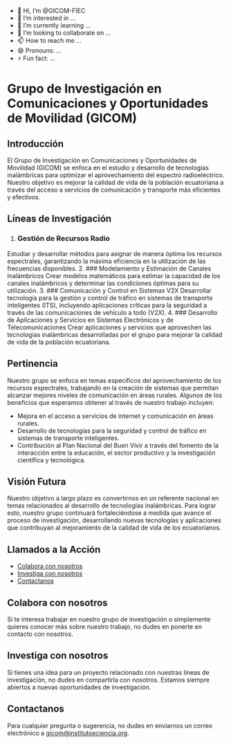 - 👋 Hi, I’m @GICOM-FIEC
- 👀 I’m interested in ...
- 🌱 I’m currently learning ...
- 💞️ I’m looking to collaborate on ...
- 📫 How to reach me ...
- 😄 Pronouns: ...
- ⚡ Fun fact: ...

<!---
GICOM-FIEC/GICOM-FIEC is a ✨ special ✨ repository because its `README.md` (this file) appears on your GitHub profile.
You can click the Preview link to take a look at your changes.
--->
# Grupo de Investigación en Comunicaciones y Oportunidades de Movilidad (GICOM)

## Introducción
El Grupo de Investigación en Comunicaciones y Oportunidades de Movilidad (GICOM) se enfoca en el estudio y desarrollo de tecnologías inalámbricas para optimizar el aprovechamiento del espectro radioeléctrico. Nuestro objetivo es mejorar la calidad de vida de la población ecuatoriana a través del acceso a servicios de comunicación y transporte más eficientes y efectivos.

## Líneas de Investigación
1. ### Gestión de Recursos Radio
Estudiar y desarrollar métodos para asignar de manera óptima los recursos espectrales, garantizando la máxima eficiencia en la utilización de las frecuencias disponibles.
2. ### Modelamiento y Estimación de Canales Inalámbricos
Crear modelos matemáticos para estimar la capacidad de los canales inalámbricos y determinar las condiciones óptimas para su utilización.
3. ### Comunicación y Control en Sistemas V2X
Desarrollar tecnología para la gestión y control de tráfico en sistemas de transporte inteligentes (ITS), incluyendo aplicaciones críticas para la seguridad a través de las comunicaciones de vehículo a todo (V2X).
4. ### Desarrollo de Aplicaciones y Servicios en Sistemas Electrónicos y de Telecomunicaciones
Crear aplicaciones y servicios que aprovechen las tecnologías inalámbricas desarrolladas por el grupo para mejorar la calidad de vida de la población ecuatoriana.

## Pertinencia
Nuestro grupo se enfoca en temas específicos del aprovechamiento de los recursos espectrales, trabajando en la creación de sistemas que permitan alcanzar mejores niveles de comunicación en áreas rurales. Algunos de los beneficios que esperamos obtener al través de nuestro trabajo incluyen:

* Mejora en el acceso a servicios de internet y comunicación en áreas rurales.
* Desarrollo de tecnologías para la seguridad y control de tráfico en sistemas de transporte inteligentes.
* Contribución al Plan Nacional del Buen Vivir a través del fomento de la interacción entre la educación, el sector productivo y la investigación científica y tecnológica.

## Visión Futura
Nuestro objetivo a largo plazo es convertirnos en un referente nacional en temas relacionados al desarrollo de tecnologías inalámbricas. Para lograr esto, nuestro grupo continuará fortaleciéndose a medida que avance el proceso de investigación, desarrollando nuevas tecnologías y aplicaciones que contribuyan al mejoramiento de la calidad de vida de los ecuatorianos.

## Llamados a la Acción
* [Colabora con nosotros](#colabora-con-nosotros)
* [Investiga con nosotros](#investiga-con-nosotros)
* [Contactanos](#contactanos)

## Colabora con nosotros
Si te interesa trabajar en nuestro grupo de investigación o simplemente quieres conocer más sobre nuestro trabajo, no dudes en ponerte en contacto con nosotros.

## Investiga con nosotros
Si tienes una idea para un proyecto relacionado con nuestras líneas de investigación, no dudes en compartirla con nosotros. Estamos siempre abiertos a nuevas oportunidades de investigación.

## Contactanos
Para cualquier pregunta o sugerencia, no dudes en enviarnos un correo electrónico a [gicom@institutoeciencia.org](mailto:gicom@institutoeciencia.org).
